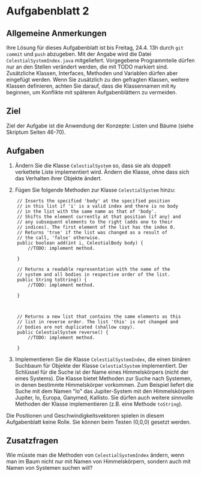 # Aufgabenblatt 2

## Allgemeine Anmerkungen
Ihre Lösung für dieses Aufgabenblatt ist bis Freitag, 24.4. 13h durch `git commit` und `push` 
abzugeben. Mit der Angabe wird die Datei `CelestialSystemIndex.java` mitgeliefert.
Vorgegebene Programmteile dürfen nur an den Stellen verändert werden, die mit TODO markiert sind.
Zusätzliche Klassen, Interfaces, Methoden und Variablen dürfen aber eingefügt werden.
Wenn Sie zusätzlich zu den gefragten Klassen, weitere Klassen definieren, achten Sie darauf, 
dass die Klassennamen mit `My` beginnen, um Konflikte mit späteren Aufgabenblättern zu vermeiden.

## Ziel
Ziel der Aufgabe ist die Anwendung der Konzepte: Listen und Bäume (siehe Skriptum Seiten 
46-70).

## Aufgaben
1. Ändern Sie die Klasse `CelestialSystem` so, dass sie als doppelt verkettete Liste 
implementiert wird. Ändern die Klasse, ohne dass sich das Verhalten ihrer Objekte ändert.

2. Fügen Sie folgende Methoden zur Klasse `CelestialSystem` hinzu:
    
````
    // Inserts the specified 'body' at the specified position 
    // in this list if 'i' is a valid index and there is no body 
    // in the list with the same name as that of 'body'.
    // Shifts the element currently at that position (if any) and 
    // any subsequent elements to the right (adds one to their 
    // indices). The first element of the list has the index 0. 
    // Returns 'true' if the list was changed as a result of 
    // the call, 'false' otherwise.
    public boolean add(int i, CelestialBody body) {
        //TODO: implement method.
        
    }
    
    // Returns a readable representation with the name of the 
    // system and all bodies in respective order of the list.
    public String toString() {
        //TODO: implement method.
        
    }



    // Returns a new list that contains the same elements as this
    // list in reverse order. The list 'this' is not changed and
    // bodies are not duplicated (shallow copy).
    public CelestialSystem reverse() {
        //TODO: implement method.
    
    }
````
    
3. Implementieren Sie die Klasse `CelestialSystemIndex`, die einen binären Suchbaum für Objekte der
Klasse `CelestialSystem` implementiert. Der Schlüssel für die Suche ist der Name eines 
Himmelskörpers (nicht der eines Systems). Die Klasse bietet Methoden zur Suche nach Systemen, 
in denen bestimmte Himmelskörper vorkommen. Zum Beispiel liefert die Suche mit dem Namen "Io" das
Jupiter-System mit den Himmelskörpern Jupiter, Io, Europa, Ganymed, Kallisto. 
Sie dürfen auch weitere sinnvolle Methoden der Klasse implementieren (z.B. eine Methode `toString`).

Die Positionen und Geschwindigkeitsvektoren spielen in diesem Aufgabenblatt keine Rolle. Sie 
können beim Testen (0,0,0) gesetzt werden.

## Zusatzfragen
Wie müsste man die Methoden von `CelestialSystemIndex` ändern, wenn man im Baum nicht nur mit 
Namen von Himmelskörpern, sondern auch mit Namen von Systemen suchen will?

